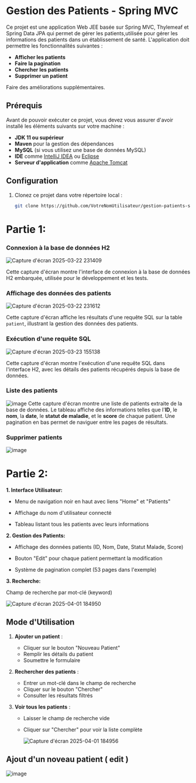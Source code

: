 # Gestion des Patients - Spring MVC

Ce projet est une application Web JEE basée sur Spring MVC, Thylemeaf et Spring Data JPA qui permet de gérer les patients,utilisée pour gérer les informations des patients dans un établissement de santé.
  L'application doit permettre les fonctionnalités suivantes :
  
- **Afficher les patients**
- **Faire la pagination**
- **Chercher les patients**
- **Supprimer un patient**

Faire des améliorations supplémentaires.

## Prérequis

Avant de pouvoir exécuter ce projet, vous devez vous assurer d'avoir installé les éléments suivants sur votre machine :

- **JDK 11 ou supérieur**
- **Maven** pour la gestion des dépendances
- **MySQL** (si vous utilisez une base de données MySQL)
- **IDE** comme [IntelliJ IDEA](https://www.jetbrains.com/idea/) ou [Eclipse](https://www.eclipse.org/)
- **Serveur d'application** comme [Apache Tomcat](http://tomcat.apache.org/)

## Configuration

1. Clonez ce projet dans votre répertoire local :

   ```bash
   git clone https://github.com/VotreNomUtilisateur/gestion-patients-spring-mvc.git

# Partie 1:

### Connexion à la base de données H2

![Capture d'écran 2025-03-22 231409](https://github.com/user-attachments/assets/48dacaed-ea9a-4be1-bbf0-194ea9892668)

Cette capture d'écran montre l'interface de connexion à la base de données H2 embarquée, utilisée pour le développement et les tests.

### Affichage des données des patients

![Capture d'écran 2025-03-22 231612](https://github.com/user-attachments/assets/80ef3fe3-3dc1-4c1b-95c4-83624c0e036b)

Cette capture d'écran affiche les résultats d'une requête SQL sur la table `patient`, illustrant la gestion des données des patients.

### Exécution d'une requête SQL

![Capture d'écran 2025-03-23 155138](https://github.com/user-attachments/assets/3fea71b6-02ca-4b66-8a5a-bc9b8e44c59a)

Cette capture d'écran montre l'exécution d'une requête SQL dans l'interface H2, avec les détails des patients récupérés depuis la base de données.

### Liste des patients
![image](https://github.com/user-attachments/assets/ed5fb387-67a5-4811-84e0-e3541368c3e8)
Cette capture d'écran montre une liste de patients extraite de la base de données. Le tableau affiche des informations telles que l'**ID**, le **nom**, la **date**, le **statut de maladie**, et le **score** de chaque patient. Une pagination en bas permet de naviguer entre les pages de résultats.

### Supprimer patients
![image](https://github.com/user-attachments/assets/8a9de3be-9919-4041-8ada-8a16b0041780)





# Partie 2:

**1. Interface Utilisateur:**

- Menu de navigation noir en haut avec liens "Home" et "Patients"

- Affichage du nom d'utilisateur connecté

- Tableau listant tous les patients avec leurs informations

**2. Gestion des Patients:**

- Affichage des données patients (ID, Nom, Date, Statut Malade, Score)

- Bouton "Edit" pour chaque patient permettant la modification

- Système de pagination complet (53 pages dans l'exemple)

**3. Recherche:**

Champ de recherche par mot-clé (keyword)


![Capture d'écran 2025-04-01 184950](https://github.com/user-attachments/assets/b56409fa-104b-4cca-b8ea-987941598c26)


## Mode d'Utilisation

1. **Ajouter un patient** :
   - Cliquer sur le bouton "Nouveau Patient"
   - Remplir les détails du patient
   - Soumettre le formulaire

2. **Rechercher des patients** :
   - Entrer un mot-clé dans le champ de recherche
   - Cliquer sur le bouton "Chercher"
   - Consulter les résultats filtrés

3. **Voir tous les patients** :
   - Laisser le champ de recherche vide
   - Cliquer sur "Chercher" pour voir la liste complète
  
     ![Capture d'écran 2025-04-01 184956](https://github.com/user-attachments/assets/dc3d9a80-839a-439a-a1a8-845385686988)




## Ajout d'un noveau patient ( edit )
![image](https://github.com/user-attachments/assets/8bd7e5a6-1ab1-495c-88ed-a38950b8e635)


